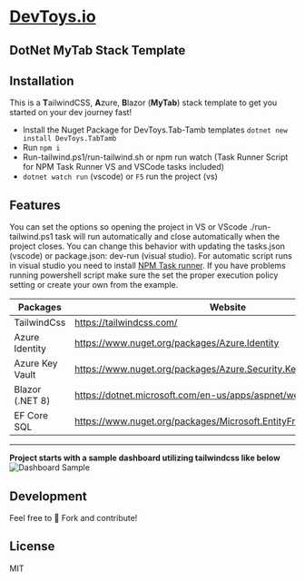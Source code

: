 # [DevToys.io](https://devtoys.io)

## DotNet MyTab Stack Template

## Installation

This is a **T**ailwindCSS, **A**zure, **B**lazor (**MyTab**) stack template to get you started on your dev journey fast!

- Install the Nuget Package for DevToys.Tab-Tamb templates
```dotnet new install DevToys.TabTamb```
- Run ``` npm i ```
- Run-tailwind.ps1/run-tailwind.sh or npm run watch (Task Runner Script for NPM Task Runner VS and VSCode tasks included)  
- ``` dotnet watch run ``` (vscode) or ``` F5 ``` run the project (vs)

## Features

You can set the options so opening the project in VS or VScode ./run-tailwind.ps1 task will run automatically and close automatically when the project closes. You can change this behavior with updating the tasks.json (vscode) or package.json: dev-run (visual studio). For automatic script runs in visual studio you need to install [NPM Task runner](https://marketplace.visualstudio.com/items?itemName=MadsKristensen.NPMTaskRunner). If you have problems running powershell script make sure the set the proper execution policy setting or create your own from the example.  

| Packages | Website | Version |
| ------ | ------ | ----- |
| TailwindCss | <https://tailwindcss.com/> | 3.4.1
| Azure Identity | <https://www.nuget.org/packages/Azure.Identity> | 8.0.1
| Azure Key Vault | <https://www.nuget.org/packages/Azure.Security.KeyVault.Secrets> | 8.0.1
| Blazor (.NET 8) | <https://dotnet.microsoft.com/en-us/apps/aspnet/web-apps/blazor> | 8.0.1
| EF Core SQL | <https://www.nuget.org/packages/Microsoft.EntityFrameworkCore/8.0.1> | 8.0.1
___

**Project starts with a sample dashboard utilizing tailwindcss like below**
 ![Dashboard Sample](./sample_dashboard.png "Dashboard Sample")

## Development

Feel free to 🍴 Fork and contribute!

## License

MIT
